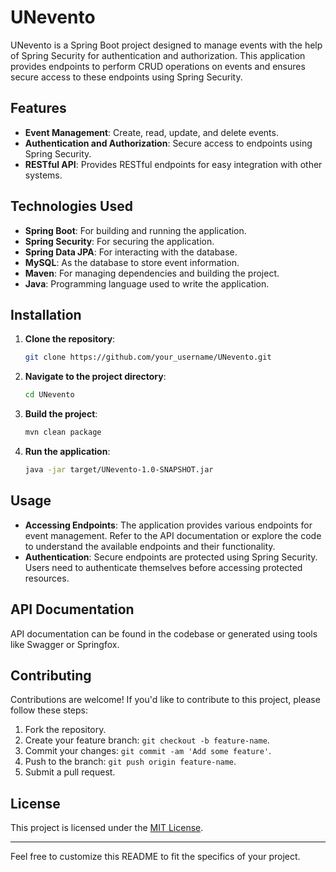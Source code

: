 # UNevento

UNevento is a Spring Boot project designed to manage events with the help of Spring Security for authentication and authorization. This application provides endpoints to perform CRUD operations on events and ensures secure access to these endpoints using Spring Security.

## Features

- **Event Management**: Create, read, update, and delete events.
- **Authentication and Authorization**: Secure access to endpoints using Spring Security.
- **RESTful API**: Provides RESTful endpoints for easy integration with other systems.

## Technologies Used

- **Spring Boot**: For building and running the application.
- **Spring Security**: For securing the application.
- **Spring Data JPA**: For interacting with the database.
- **MySQL**: As the database to store event information.
- **Maven**: For managing dependencies and building the project.
- **Java**: Programming language used to write the application.

## Installation

1. **Clone the repository**:

    ```bash
    git clone https://github.com/your_username/UNevento.git
    ```

2. **Navigate to the project directory**:

    ```bash
    cd UNevento
    ```

3. **Build the project**:

    ```bash
    mvn clean package
    ```

4. **Run the application**:

    ```bash
    java -jar target/UNevento-1.0-SNAPSHOT.jar
    ```

## Usage

- **Accessing Endpoints**: The application provides various endpoints for event management. Refer to the API documentation or explore the code to understand the available endpoints and their functionality.
- **Authentication**: Secure endpoints are protected using Spring Security. Users need to authenticate themselves before accessing protected resources.

## API Documentation

API documentation can be found in the codebase or generated using tools like Swagger or Springfox.

## Contributing

Contributions are welcome! If you'd like to contribute to this project, please follow these steps:

1. Fork the repository.
2. Create your feature branch: `git checkout -b feature-name`.
3. Commit your changes: `git commit -am 'Add some feature'`.
4. Push to the branch: `git push origin feature-name`.
5. Submit a pull request.

## License

This project is licensed under the [MIT License](LICENSE).

---

Feel free to customize this README to fit the specifics of your project.
